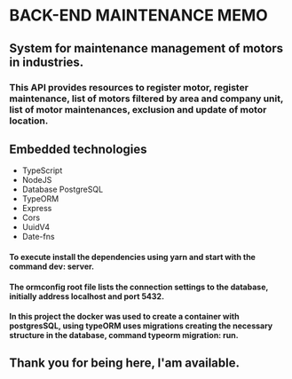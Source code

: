 # BACK-END MAINTENANCE MEMO

## System for maintenance management of motors in industries.

### This API provides resources to register motor, register maintenance, list of motors filtered by area and company unit, list of motor maintenances, exclusion and update of motor location.

## Embedded technologies
- TypeScript
- NodeJS
- Database PostgreSQL
- TypeORM
- Express
- Cors
- UuidV4
- Date-fns



#### To execute install the dependencies using yarn and start with the command dev: server.
#### The ormconfig root file lists the connection settings to the database, initially address localhost and port 5432.
#### In this project the docker was used to create a container with postgresSQL, using typeORM uses migrations creating the necessary structure in the database, command typeorm migration: run.

## Thank you for being here, I'am available.
